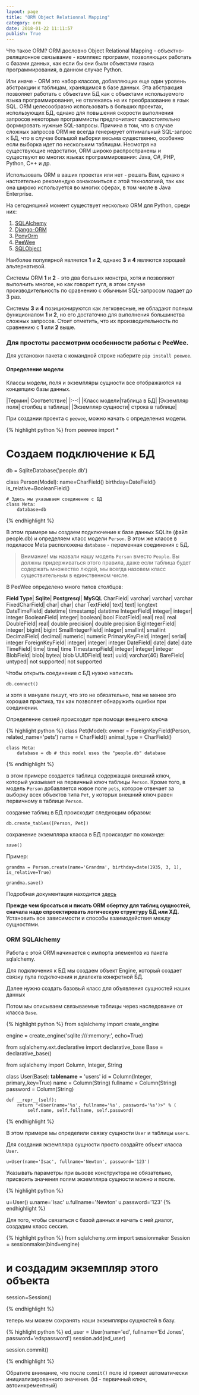 ```yaml
---
layout: page
title: "ORM Object Relationnal Mapping"
category: orm
date: 2018-01-22 11:11:57
publish: True
---
```


Что такое ORM? ORM дословно Object Relational Mapping - объектно-реляционное связывание - комплекс программ, позволяющих работать с базами данных, как если бы они были объектами языка программирования, в данном случае Python.

Или иначе - ORM это набор классов, добавляющих еще один уровень абстракции к таблицам, хранящимся в базе данных. Эта абстракция позволяет работать с объектами БД как с объектами используемого языка программирования, не отвлекаясь на их преобразование в язык SQL.  ORM целесообразно использовать в больших проектах, использующих БД, однако для повышения скорости выполнения запросов некоторые программисты предпочитают самостоятельно формировать нужные SQL-запросы. Причина в том, что в случае сложных запросов ORM не всегда генерирует оптимальный SQL-запрос к БД, что в случае большой выборки весьма существенно, особенно если выборка идет по нескольким таблицам. Несмотря на существующие недостатки, ORM широко распространены и существуют во многих языках программирования: Java, C#, PHP, Python, C++  и др.

Использовать ORM в ваших проектах или нет - решать Вам, однако я настоятельно рекомендую ознакомиться с этой технологией, так как она широко используется во многих сферах, в том числе в Java Enterprise. 

На сегодняшний момент существует несколько ORM для Python, среди них:

1. [SQLAlchemy](https://sqlalchemy.org)
2. [Django-ORM](https://www.djangoproject.com)
3. [PonyOrm](https://ponyorm.com)
4. [PeeWee](https://peewee-orm.com)
5. [SQLObject](https://sqlobject.org)

Наиболее популярной является **1** и **2**, однако **3** и **4** являются хорошей альтернативой. 

Системы ORM **1** и **2** - это два больших монстра, хотя и позволяют выполнить многое, но как говорит гугл, в этом случае производительность по сравнению с обычным SQL-запросом падает до 3 раз.

Системы **3** и **4** позиционируются как легковесные, не обладают полным функционалом **1** и **2**, но его достаточно для выполнения большинства сложных запросов. Стоит отметить, что их производительность по сравнению с **1** или **2**  выше.

### Для простоты рассмотрим особенности работы с PeeWee.

Для установки пакета с командной строке наберите `pip install peewee`.

#### Определение модели

Классы модели, поля и экземпляры сущности все отображаются на концепцию базы данных.

|Термин|  Соответствие|
|:--:|
|Класс модели|таблица в БД|
|Экземпляр поля| столбец в таблице|
|Экземпляр сущности| строка в таблице|

При создании проекта с `peewee`, можно начать с определения модели.

{% highlight python %}
from peewee import *
# Создаем подключение к БД
db = SqliteDatabase('people.db')

class Person(Model):
    name=CharField()
    birthday=DateField()
    is_relative=BooleanField()
    
    # Здесь мы указываем соединение с БД
    class Meta:
        database=db
{% endhighlight %}

В этом примере мы создаем подключение к базе данных SQLite (файл people.db) и определяем класс модели `Person`. В этом же классе в подклассе Meta расположена `database` - переменная соединения с БД.

> Внимание! мы назвали нашу модель `Person` вместо `People`. Вы должны придерживаться этого правила, даже если таблица будет содержать множество людей, мы всегда назовем класс существительным в единственном числе.

В PeeWee определено много типов столбцов:

**Field Type**| **Sqlite**|	**Postgresql**|	**MySQL**
CharField|	varchar|	varchar|	varchar
FixedCharField|	char|	char|	char
TextField|	text|	text|	longtext
DateTimeField|	datetime|	timestamp|	datetime
IntegerField|	integer|	integer|	integer
BooleanField|	integer|	boolean|	bool
FloatField|	real|	real|	real
DoubleField|	real|	double precision|	double precision
BigIntegerField|	integer|	bigint|	bigint
SmallIntegerField|	integer|	smallint|	smallint
DecimalField|	decimal|	numeric|	numeric
PrimaryKeyField|	integer|	serial|	integer
ForeignKeyField|	integer|	integer|	integer
DateField|	date|	date|	date
TimeField|	time|	time|	time
TimestampField|	integer|	integer|	integer
BlobField|	blob|	bytea|	blob
UUIDField|	text|	uuid|	varchar(40)
BareField|	untyped|	not supported|	not supported

Чтобы открыть соединение с БД нужно написать

`db.connect()`

и хотя в мануале пишут, что это не обязательно, тем не менее это хорошая практика, так как позволяет обнаружить ошибки при соединении.

Определение связей происходит  при помощи внешнего ключа

{% highlight python %}
class Pet(Model):
    owner = ForeignKeyField(Person, related_name='pets')
    name = CharField()
    animal_type = CharField()

    class Meta:
        database = db # this model uses the "people.db" database
{% endhighlight %}

в этом примере создается таблица содержащая внешний ключ, который указывает на первичный ключ таблицы `Person`. Кроме того, в модель `Person` добавляется новое поле `pets`, которое отвечает за выборку всех объектов типа `Pet`, у которых внешний ключ равен первичному в таблице  `Person`.

создание таблиц в БД происходит следующим образом:

`db.create_tables([Person, Pet])`

сохранение экземпляра класса в БД происходит по команде:

`save()`

Пример:

`grandma = Person.create(name='Grandma', birthday=date(1935, 3, 1), is_relative=True)`

`grandma.save()`

Подробная документация находится [здесь](http://docs.peewee-orm.com/en/latest/peewee/querying.html)

**Прежде чем бросаться и писать ORM обертку для таблиц сущностей, сначала надо спроектировать логическую структуру БД или ХД.** Установить все зависимости и способы взаимодействия между сущностями.

### ORM SQLAlchemy

Работа с этой ORM начинается с импорта элементов из пакета sqlalchemy.

Для подключения к БД мы создаем объект Engine, который создает связку пула подключения и диалекта конкретной БД.

Далее нужно создать базовый класс для объявления сущностей наших данных

Потом мы описываем связываемые таблицы через наследование от класса `Base`.

{% highlight python %}
from sqlalchemy import create_engine

engine = create_engine('sqlite:///:memory:', echo=True)

from sqlalchemy.ext.declarative import declarative_base
Base = declarative_base()

from sqlalchemy import Column, Integer, String

class User(Base):
    __tablename__ = 'users'
    id = Column(Integer, primary_key=True)
    name = Column(String)
    fullname = Column(String)
    password = Column(String)
    
    def __repr__(self):
        return "<User(name='%s', fullname='%s', password='%s')>" % (
            self.name, self.fullname, self.password)

{% endhighlight %}

В этом примере мы определили связку сущности `User` и таблицы `users`.

Для создания экземпляра сущности просто создайте объект класса `User`.

`u=User(name='Isac', fullname='Newton', password='123')`

Указывать параметры при вызове конструктора не обязательно, присвоить значения полям экземпляра сущности можно и после.

{% highlight python %}

u=User()
u.name='Isac'
u.fullname='Newton'
u.password='123'
{% endhighlight %}

Для того, чтобы связаться с базой данных и начать с ней диалог, создадим класс сессия.

{% highlight python %}
from sqlalchemy.orm import sessionmaker
Session = sessionmaker(bind=engine)

# и создадим экземпляр этого объекта
session=Session()

{% endhighlight %}


теперь мы можем сохранять наши экземпляры сущностей в базу.

{% highlight python %}
ed_user = User(name='ed', fullname='Ed Jones', password='edspassword')
session.add(ed_user)

session.commit()

{% endhighlight %}

Обратите внимание, что после `commit()` поле id примет автоматически инициализированного значения. (id - первичный ключ, автоинкрементный)  